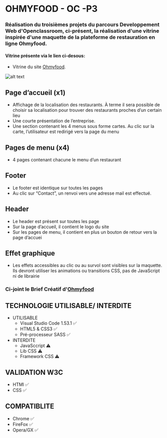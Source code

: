 # OHMYFOOD - OC -P3

### Réalisation du troisièmes projets du parcours Developpement Web d'Openclassroom, ci-présent, la réalisation d'une vitrine inspirée d'une maquette de la plateforme de restauration en ligne Ohmyfood.
#### Vitrine présente via le lien ci-desous:
- Vitrine du site [Ohmyfood](https://coaxoda.github.io).

![alt text](https://i.ibb.co/LRGm99x/Presentation-Ohmyfood.jpg")

## Page d’accueil (x1)
-  Affichage de la localisation des restaurants. À terme il sera possible de choisir sa
localisation pour trouver des restaurants proches d’un certain lieu
-  Une courte présentation de l’entreprise.
-  Une section contenant les 4 menus sous forme cartes. Au clic sur la carte,
l’utilisateur est redirigé vers la page du menu

## Pages de menu (x4)
- 4 pages contenant chacune le menu d’un restaurant

## Footer
-  Le footer est identique sur toutes les pages
-  Au clic sur “Contact”, un renvoi vers une adresse mail est effectué.

## Header
-  Le header est présent sur toutes les page
-  Sur la page d’accueil, il contient le logo du site
-  Sur les pages de menu, il contient en plus un bouton de retour vers la page d’accuei

## Effet graphique
- Les effets accessibles au clic ou au survol sont visibles sur la maquette. Ils devront utiliser
les animations ou transitions CSS, pas de JavaScript ni de librairie

### Ci-joint le Brief Créatif d'[Ohmyfood](https://s3-eu-west-1.amazonaws.com/course.oc-static.com/projects/DW_P3/Brief%20cre%CC%81atif%20-%20Ohmyfood!.pdf)

## TECHNOLOGIE UTILISABLE/ INTERDITE
- UTILISABLE
  - Visual Studio Code 1.53.1 	&#x2705;
  - HTML5 & CSS3 	&#x2705;
  - Pré-processeur SASS 	&#x2705;
- INTERDITE
  - JavaSccript ⚠
  - Lib CSS ⚠
  - Framework CSS ⚠
## VALIDATION W3C 
 - HTMl ✅
 - CSS ✅
## COMPATIBLITE
 - Chrome ✅
 - FireFox ✅
 - Opera/GX ✅
